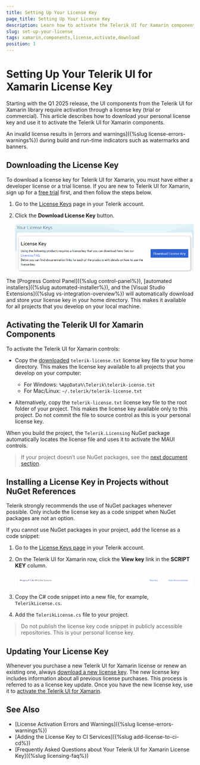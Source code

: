 ```yaml
---
title: Setting Up Your License Key
page_title: Setting Up Your License Key
description: Learn how to activate the Telerik UI for Xamarin components by downloading and setting up your Telerik components license key.
slug: set-up-your-license
tags: xamarin,components,license,activate,download
position: 1
---
```


# Setting Up Your Telerik UI for Xamarin License Key

Starting with the Q1 2025 release, the UI components from the Telerik UI for Xamarin library require activation through a license key (trial or commercial). This article describes how to download your personal license key and use it to activate the Telerik UI for Xamarin components.

An invalid license results in [errors and warnings]({%slug license-errors-warnings%}) during build and run-time indicators such as watermarks and banners.

## Downloading the License Key

To download a license key for Telerik UI for Xamarin, you must have either a developer license or a trial license. If you are new to Telerik UI for Xamarin, sign up for a [free trial](https://www.telerik.com/try/ui-for-maui) first, and then follow the steps below.

1. Go to the [License Keys](https://www.telerik.com/account/your-licenses/license-keys/new) page in your Telerik account.

1. Click the **Download License Key** button.

    ![Download a Telerik UI for Xamarin License Key](./images/download-license-key.png)

The [Progress Control Panel]({%slug control-panel%}), [automated installers]({%slug automated-installer%}), and the [Visual Studio Extensions]({%slug vs-integration-overview%}) will automatically download and store your license key in your home directory. This makes it available for all projects that you develop on your local machine.

## Activating the Telerik UI for Xamarin Components

To activate the Telerik UI for Xamarin controls:

* Copy the [downloaded](#downloading-the-license-key) `telerik-license.txt` license key file to your home directory. This makes the license key available to all projects that you develop on your computer:

    * For Windows: `%AppData%\Telerik\telerik-icense.txt`
    * For Mac/Linux: `~/.telerik/telerik-license.txt`

* Alternatively, copy the `telerik-license.txt` license key file to the root folder of your project. This makes the license key available only to this project. Do not commit the file to source control as this is your personal license key.

When you build the project, the `Telerik.Licensing` NuGet package automatically locates the license file and uses it to activate the MAUI controls.

> If your project doesn’t use NuGet packages, see the [next document section](#installing-a-license-key-in-projects-without-nuget-references).

## Installing a License Key in Projects without NuGet References

Telerik strongly recommends the use of NuGet packages whenever possible. Only include the license key as a code snippet when NuGet packages are not an option.

If you cannot use NuGet packages in your project, add the license as a code snippet:

1. Go to the [License Keys page](https://www.telerik.com/account/your-licenses/license-keys/new) in your Telerik account.

1. On the Telerik UI for Xamarin row, click the **View key** link in the **SCRIPT KEY** column.

    ![Download a Telerik UI for Xamarin Script Key](./images/download-script-key.png)

1. Copy the C# code snippet into a new file, for example, `TelerikLicense.cs`.

1. Add the `TelerikLicense.cs` file to your project.

>Do not publish the license key code snippet in publicly accessible repositories. This is your personal license key.

## Updating Your License Key

Whenever you purchase a new Telerik UI for Xamarin license or renew an existing one, always [download a new license key](#downloading-the-license-key). The new license key includes information about all previous license purchases. This process is referred to as a license key update. Once you have the new license key, use it to [activate the Telerik UI for Xamarin](#activating-the-telerik-ui-for-net-maui-components).

## See Also

* [License Activation Errors and Warnings]({%slug license-errors-warnings%})
* [Adding the License Key to CI Services]({%slug add-license-to-ci-cd%})
* [Frequently Asked Questions about Your Telerik UI for Xamarin License Key]({%slug licensing-faq%})
